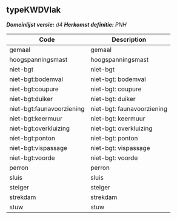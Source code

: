 ## typeKWDVlak

*__Domeinlijst versie:__ d4*
*__Herkomst definitie:__ PNH*

|__Code__ |__Description__	|
|	---	|	---	|
| gemaal | gemaal |
| hoogspanningsmast | hoogspanningsmast |
| niet-bgt | niet-bgt |
| niet-bgt:bodemval | niet-bgt: bodemval |
| niet-bgt:coupure | niet-bgt: coupure |
| niet-bgt:duiker | niet-bgt: duiker |
| niet-bgt:faunavoorziening | niet-bgt: faunavoorziening |
| niet-bgt:keermuur | niet-bgt: keermuur |
| niet-bgt:overkluizing | niet-bgt: overkluizing |
| niet-bgt:ponton | niet-bgt: ponton |
| niet-bgt:vispassage | niet-bgt: vispassage |
| niet-bgt:voorde | niet-bgt: voorde |
| perron | perron |
| sluis | sluis |
| steiger | steiger |
| strekdam | strekdam |
| stuw | stuw |